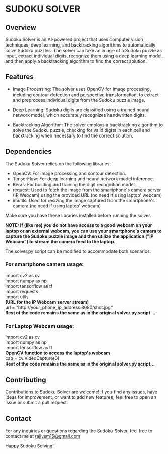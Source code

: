 # SUDOKU SOLVER
## Overview

Sudoku Solver is an AI-powered project that uses computer vision techniques, deep learning, and backtracking algorithms to automatically solve Sudoku puzzles. The solver can take an image of a Sudoku puzzle as input, extract individual digits, recognize them using a deep learning model, and then apply a backtracking algorithm to find the correct solution.

## Features

- Image Processing: The solver uses OpenCV for image processing, including contour detection and perspective transformation, to extract and preprocess individual digits from the Sudoku puzzle image.

- Deep Learning: Sudoku digits are classified using a trained neural network model, which accurately recognizes handwritten digits.

- Backtracking Algorithm: The solver employs a backtracking algorithm to solve the Sudoku puzzle, checking for valid digits in each cell and backtracking when necessary to find the correct solution.

## Dependencies

The Sudoku Solver relies on the following libraries:

- OpenCV: For image processing and contour detection.
- TensorFlow: For deep learning and neural network model inference.
- Keras: For building and training the digit recognition model.
- request: Used to fetch the image from the smartphone's camera server (IP Webcam) using the provided URL.(no need if using laptop' webcam)
- imutils: Used for resizing the image captured from the smartphone's camera.(no need if using laptop' webcam)
  
Make sure you have these libraries installed before running the solver.

**NOTE: If (like me) you do not have access to a good webcam on your laptop or an external webcam, you can use your smartphone's camera to capture the Sudoku puzzle image and then utilize the application ("IP Webcam") to stream the camera feed to the laptop.**

 The solver.py script can be modified to accommodate both scenarios:
 
 ### For smartphone camera usage:
 
import cv2 as cv <br>
import numpy as np <br>
import tensorflow as tf <br>
import requests <br>
import utils <br>
**(URL for the IP Webcam server stream)** <br>
url = "http://your_phone_ip_address:8080/shot.jpg" <br>
**Rest of the code remains the same as in the original solver.py script**
...

 ### For Laptop Webcam usage:
 
import cv2 as cv <br>
import numpy as np <br>
import tensorflow as tf <br>
**OpenCV function to access the laptop's webcam**  <br>
cap = cv.VideoCapture(0) <br>
**Rest of the code remains the same as in the original solver.py script...**


## Contributing

Contributions to Sudoku Solver are welcome! If you find any issues, have ideas for improvement, or want to add new features, feel free to open an issue or submit a pull request.

## Contact

For any inquiries or questions regarding the Sudoku Solver, feel free to contact me at rajlysm15@gmail.com

Happy Sudoku Solving!


